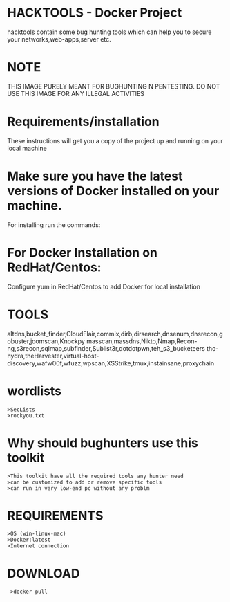 # HACKTOOLS - Docker Project
hacktools contain some bug hunting tools which can help you to secure your networks,web-apps,server
etc. 

# NOTE
THIS IMAGE PURELY MEANT FOR BUGHUNTING N PENTESTING. DO NOT USE THIS IMAGE FOR ANY ILLEGAL ACTIVITIES

# Requirements/installation
These instructions will get you a copy of the project up and running on your local machine

# Make sure you have the latest versions of Docker installed on your machine.
For installing run the commands:

# For Docker Installation on RedHat/Centos:
 Configure yum in RedHat/Centos to add Docker for local installation


# TOOLS
altdns,bucket_finder,CloudFlair,commix,dirb,dirsearch,dnsenum,dnsrecon,gobuster,joomscan,Knockpy
masscan,massdns,Nikto,Nmap,Recon-ng,s3recon,sqlmap,subfinder,Sublist3r,dotdotpwn,teh_s3_bucketeers
thc-hydra,theHarvester,virtual-host-discovery,wafw00f,wfuzz,wpscan,XSStrike,tmux,instainsane,proxychain

 # wordlists
    >SecLists
    >rockyou.txt
 
 
 # Why should bughunters use this toolkit
    >This toolkit have all the required tools any hunter need
    >can be customized to add or remove specific tools 
    >can run in very low-end pc without any problm
 
 # REQUIREMENTS
    >OS (win-linux-mac)
    >Docker:latest
    >Internet connection
 
 # DOWNLOAD
     >docker pull 
